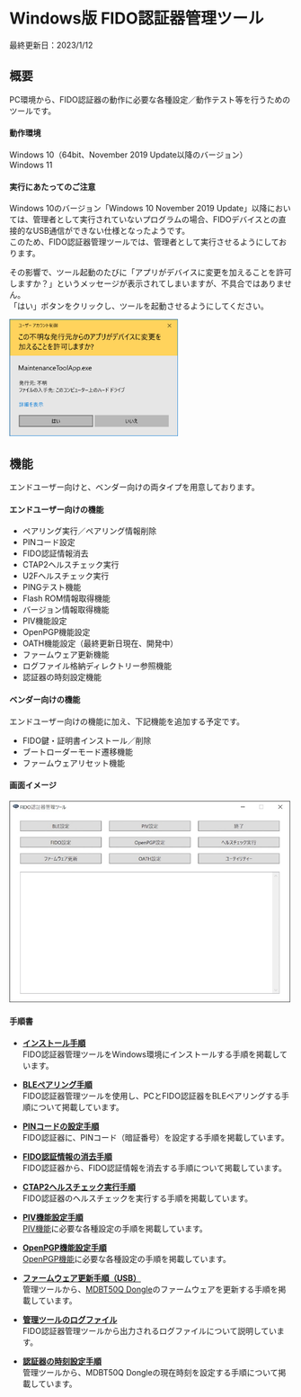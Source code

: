 # Windows版 FIDO認証器管理ツール

最終更新日：2023/1/12

## 概要
PC環境から、FIDO認証器の動作に必要な各種設定／動作テスト等を行うためのツールです。

#### 動作環境
Windows 10（64bit、November 2019 Update以降のバージョン）<br>
Windows 11

#### 実行にあたってのご注意

Windows 10のバージョン「Windows 10 November 2019 Update」以降においては、管理者として実行されていないプログラムの場合、FIDOデバイスとの直接的なUSB通信ができない仕様となったようです。<br>
このため、FIDO認証器管理ツールでは、管理者として実行させるようにしております。

その影響で、ツール起動のたびに「アプリがデバイスに変更を加えることを許可しますか？」というメッセージが表示されてしまいますが、不具合ではありません。<br>
「はい」ボタンをクリックし、ツールを起動させるようにしてください。

<img src="assets01/0001.png" width="300">


## 機能

エンドユーザー向けと、ベンダー向けの両タイプを用意しております。

#### エンドユーザー向けの機能

* ペアリング実行／ペアリング情報削除
* PINコード設定
* FIDO認証情報消去
* CTAP2ヘルスチェック実行
* U2Fヘルスチェック実行
* PINGテスト機能
* Flash ROM情報取得機能
* バージョン情報取得機能
* PIV機能設定
* OpenPGP機能設定
* OATH機能設定（最終更新日現在、開発中）
* ファームウェア更新機能
* ログファイル格納ディレクトリー参照機能
* 認証器の時刻設定機能

#### ベンダー向けの機能
エンドユーザー向けの機能に加え、下記機能を追加する予定です。

* FIDO鍵・証明書インストール／削除
* ブートローダーモード遷移機能
* ファームウェアリセット機能

#### 画面イメージ
<img src="assets01/0002.jpg" width="500">

#### 手順書

- <b>[インストール手順](../../MaintenanceTool/dotNET/INSTALLPRG.md)</b><br>
FIDO認証器管理ツールをWindows環境にインストールする手順を掲載しています。

- <b>[BLEペアリング手順](../../MaintenanceTool/dotNET/BLEPAIRING.md)</b><br>
FIDO認証器管理ツールを使用し、PCとFIDO認証器をBLEペアリングする手順について掲載しています。

- <b>[PINコードの設定手順](../../MaintenanceTool/dotNET/SETPIN.md)</b><br>
FIDO認証器に、PINコード（暗証番号）を設定する手順を掲載しています。

- <b>[FIDO認証情報の消去手順](../../MaintenanceTool/dotNET/AUTHRESET.md)</b><br>
FIDO認証器から、FIDO認証情報を消去する手順について掲載しています。

- <b>[CTAP2ヘルスチェック実行手順](../../MaintenanceTool/dotNET/CTAP2HCHECK.md)</b><br>
FIDO認証器のヘルスチェックを実行する手順を掲載しています。

- <b>[PIV機能設定手順](../../MaintenanceTool/dotNET/PIVSETTING.md)</b><br>
[PIV機能](../../FIDO2Device/MDBT50Q_Dongle/PIVPINLOGIN.md)に必要な各種設定の手順を掲載しています。

- <b>[OpenPGP機能設定手順](../../MaintenanceTool/dotNET/PGPSETTING.md)</b><br>
[OpenPGP機能](../../CCID/OpenPGP/README.md)に必要な各種設定の手順を掲載しています。

- <b>[ファームウェア更新手順（USB）](../../MaintenanceTool/dotNET/UPDATEFW_USB.md)</b><br>
管理ツールから、[MDBT50Q Dongle](../../FIDO2Device/MDBT50Q_Dongle/README.md)のファームウェアを更新する手順を掲載しています。

- <b>[管理ツールのログファイル](../../MaintenanceTool/dotNET/VIEWLOG.md)</b><br>
FIDO認証器管理ツールから出力されるログファイルについて説明しています。

- <b>[認証器の時刻設定手順](../../MaintenanceTool/dotNET/RTCC_SETTINGS.md)</b><br>
管理ツールから、MDBT50Q Dongleの現在時刻を設定する手順について掲載しています。
